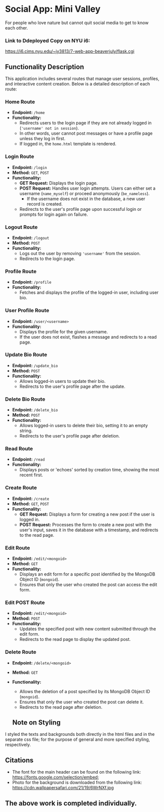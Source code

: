 # Social App: Mini Valley
For people who love nature but cannot quit social media to get to know each other.

### Link to Ddeployed Copy on NYU i6:
https://i6.cims.nyu.edu/~jy3813/7-web-app-beaverjuly/flask.cgi

## Functionality Description

This application includes several routes that manage user sessions, profiles, and interactive content creation. Below is a detailed description of each route:

### Home Route
- **Endpoint:** `/home`
- **Functionality:** 
  - Redirects users to the login page if they are not already logged in (`'username' not in session`).
  - In other words, user cannot post messages or have a profile page unless they log in first.
  - If logged in, the `home.html` template is rendered.

### Login Route
- **Endpoint:** `/login`
- **Method:** `GET`, `POST`
- **Functionality:** 
  - **GET Request:** Displays the login page.
  - **POST Request:** Handles user login attempts. Users can either set a username (`name_myself`) or proceed anonymously (`be_nameless`).
    - If the username does not exist in the database, a new user record is created.
  - Redirects to the user's profile page upon successful login or prompts for login again on failure.

### Logout Route
- **Endpoint:** `/logout`
- **Method:** `POST`
- **Functionality:** 
  - Logs out the user by removing `'username'` from the session.
  - Redirects to the login page.

### Profile Route
- **Endpoint:** `/profile`
- **Functionality:** 
  - Fetches and displays the profile of the logged-in user, including user bio.

### User Profile Route
- **Endpoint:** `/user/<username>`
- **Functionality:** 
  - Displays the profile for the given username.
  - If the user does not exist, flashes a message and redirects to a read page.

### Update Bio Route
- **Endpoint:** `/update_bio`
- **Method:** `POST`
- **Functionality:** 
  - Allows logged-in users to update their bio.
  - Redirects to the user's profile page after the update.

### Delete Bio Route
- **Endpoint:** `/delete_bio`
- **Method:** `POST`
- **Functionality:** 
  - Allows logged-in users to delete their bio, setting it to an empty string.
  - Redirects to the user's profile page after deletion.

### Read Route
- **Endpoint:** `/read`
- **Functionality:** 
  - Displays posts or 'echoes' sorted by creation time, showing the most recent first.

### Create Route
- **Endpoint:** `/create`
- **Method:** `GET`, `POST`
- **Functionality:** 
  - **GET Request:** Displays a form for creating a new post if the user is logged in.
  - **POST Request:** Processes the form to create a new post with the user's input, saves it in the database with a timestamp, and redirects to the read page.

### Edit Route
- **Endpoint:** `/edit/<mongoid>`
- **Method:** `GET`
- **Functionality:**
  - Displays an edit form for a specific post identified by the MongoDB Object ID (`mongoid`).
  - Ensures that only the user who created the post can access the edit form.

### Edit POST Route
- **Endpoint:** `/edit/<mongoid>`
- **Method:** `POST`
- **Functionality:**
  - Updates the specified post with new content submitted through the edit form.
  - Redirects to the read page to display the updated post.

### Delete Route
- **Endpoint:** `/delete/<mongoid>`
- **Method:** `GET`
- **Functionality:**
  - Allows the deletion of a post specified by its MongoDB Object ID (`mongoid`).
  - Ensures that only the user who created the post can delete it.
  - Redirects to the read page after deletion.

  ## Note on Styling
I styled the texts and backgrounds both directly in the html files and in the separate css file; for the purpose of general and more specified styling, respectively.
 
 ## Citations
- The font for the main header can be found on the following link: https://fonts.google.com/selection/embed;
- Photo for the background is downloaded from the following link: https://cdn.wallpapersafari.com/21/19/6WrNXf.jpg

## The above work is completed individually. 